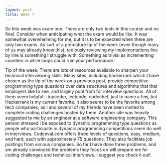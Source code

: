 ```yaml
---
layout: post
title: Week 7
---
```


So this week was exam one. There are only two tests in this course and no final. Consider when anticipating what the exam would be like. It was somewhat overwhelming for me, but it is to be expected when there are only two exams. As sort of a premature tip of the week (even though many of us may already know this), tediously reviewing my implementations line by line is something I struggle with. Something as trivial as incrementing counters in while loops could ruin your performance.

Tip of the week:
There are lots of resources available to sharpen your technical interviewing skills. Many sites, including hackerrank which I have chosen as the tip of the week on a previous post, provide competitive programming type questions over data structures and algorithms that that employers like to see, and largely pool from for interview questions. All of them seem helpful—topcoder, leetcode, codechef, just to name a few, but Hackerrank is my current favorite. It also seems to be the favorite among tech companies, as I and several of my friends have been invited to complete coding challenges hosted by them. Another site was heavily suggested to me by an engineer at a software engineering company. This person stressed I be exposed to dynamic programming type questions as people who participate in dynamic programming competitions seem do well in interviews. Codeeval.com offers three levels of questions, easy, medium, and hard, each with approximately 75 questions. They also facilitate job postings from various companies. So far I have done three problems, and am already convinced the problems they focus on will prepare me for coding challenges and technical interviews. I suggest you check it out!
